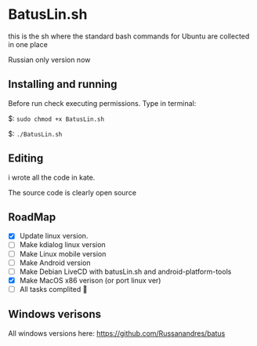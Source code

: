 # BatusLin.sh
this is the sh where the standard bash commands for Ubuntu are collected in one place

Russian only version now

## Installing and running
Before run check executing permissions.
Type in terminal:

$: ```sudo chmod +x BatusLin.sh```

$: ```./BatusLin.sh```

## Editing
i wrote all the code in kate.

The source code is clearly open source

## RoadMap
- [x] Update linux version.
- [ ] Make kdialog linux version
- [ ] Make Linux mobile version
- [ ] Make Android version
- [ ] Make Debian LiveCD with batusLin.sh and android-platform-tools
- [x] Make MacOS x86 verison (or port linux ver)
- [ ] All tasks complited :tada:

## Windows verisons
All windows versions here: https://github.com/Russanandres/batus
